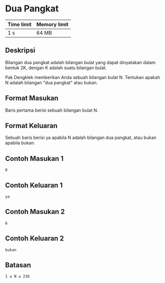 # Dua Pangkat

Time limit | Memory limit
---------- | ------------
1 s | 64 MB

## Deskripsi
Bilangan dua pangkat adalah bilangan bulat yang dapat dinyatakan dalam bentuk 2K, dengan K adalah suatu bilangan bulat.

Pak Dengklek memberikan Anda sebuah bilangan bulat N. Tentukan apakah N adalah bilangan "dua pangkat" atau bukan.

## Format Masukan
Baris pertama berisi sebuah bilangan bulat N.

## Format Keluaran
Sebuah baris berisi ya apabila N adalah bilangan dua pangkat, atau bukan apabila bukan.

## Contoh Masukan 1
    8
## Contoh Keluaran 1
    ya
## Contoh Masukan 2
    6
## Contoh Keluaran 2
    bukan
## Batasan
    1 ≤ N ≤ 216
